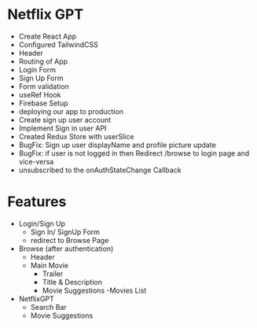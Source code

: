 # Netflix GPT

- Create React App
- Configured TailwindCSS
- Header
- Routing of App
- Login Form
- Sign Up Form
- Form validation
- useRef Hook
- Firebase Setup
- deploying our app to production
- Create sign up user account
- Implement Sign in user API
- Created Redux Store with userSlice
- BugFix: Sign up user displayName and profile picture update
- BugFix: if user is not logged in then Redirect /browse to login page and vice-versa
- unsubscribed to the onAuthStateChange Callback 


# Features
- Login/Sign Up
    - Sign In/ SignUp Form
    - redirect to Browse Page
- Browse (after authentication)
    - Header
    - Main Movie
        - Trailer
        - Title & Description
        - Movie Suggestions
            -Movies List
- NetflixGPT
    - Search Bar
    - Movie Suggestions